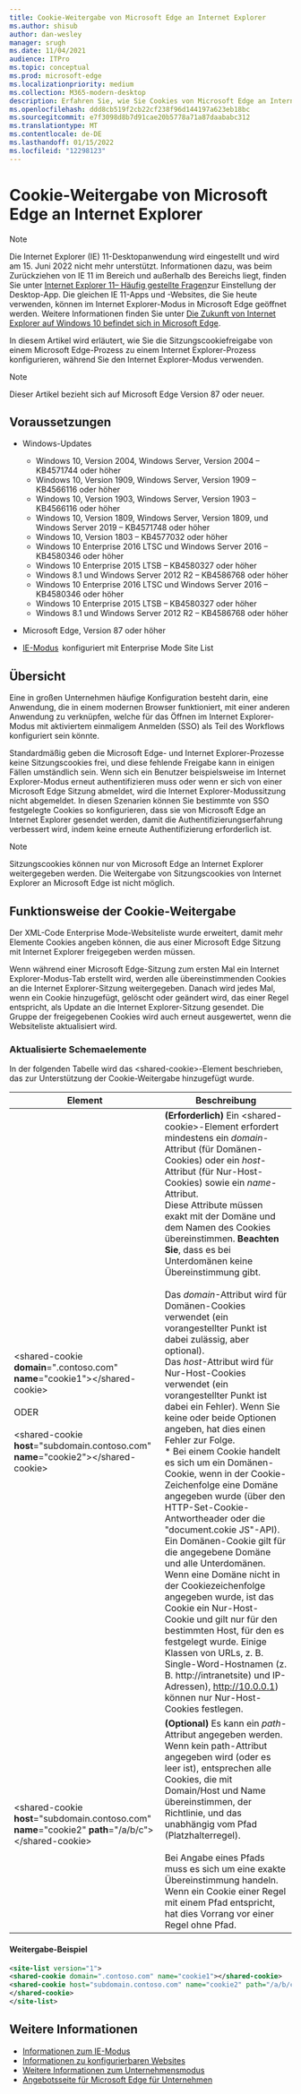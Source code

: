 ```yaml
---
title: Cookie-Weitergabe von Microsoft Edge an Internet Explorer
ms.author: shisub
author: dan-wesley
manager: srugh
ms.date: 11/04/2021
audience: ITPro
ms.topic: conceptual
ms.prod: microsoft-edge
ms.localizationpriority: medium
ms.collection: M365-modern-desktop
description: Erfahren Sie, wie Sie Cookies von Microsoft Edge an Internet Explorer freigeben
ms.openlocfilehash: ddd8cb519f2cb22cf238f96d144197a623eb18bc
ms.sourcegitcommit: e7f3098d8b7d91cae20b5778a71a87daababc312
ms.translationtype: MT
ms.contentlocale: de-DE
ms.lasthandoff: 01/15/2022
ms.locfileid: "12298123"
---
```

# <a name="cookie-sharing-from-microsoft-edge-to-internet-explorer"></a>Cookie-Weitergabe von Microsoft Edge an Internet Explorer

>[!Note]
> Die Internet Explorer (IE) 11-Desktopanwendung wird eingestellt und wird am 15. Juni 2022 nicht mehr unterstützt. Informationen dazu, was beim Zurückziehen von IE 11 im Bereich und außerhalb des Bereichs liegt, finden Sie unter [Internet Explorer 11– Häufig gestellte Fragen](https://techcommunity.microsoft.com/t5/windows-it-pro-blog/internet-explorer-11-desktop-app-retirement-faq/ba-p/2366549)zur Einstellung der Desktop-App. Die gleichen IE 11-Apps und -Websites, die Sie heute verwenden, können im Internet Explorer-Modus in Microsoft Edge geöffnet werden. Weitere Informationen finden Sie unter [Die Zukunft von Internet Explorer auf Windows 10 befindet sich in Microsoft Edge](https://blogs.windows.com/windowsexperience/2021/05/19/the-future-of-internet-explorer-on-windows-10-is-in-microsoft-edge/).

In diesem Artikel wird erläutert, wie Sie die Sitzungscookiefreigabe von einem Microsoft Edge-Prozess zu einem Internet Explorer-Prozess konfigurieren, während Sie den Internet Explorer-Modus verwenden.

> [!NOTE]
> Dieser Artikel bezieht sich auf Microsoft Edge Version 87 oder neuer.

## <a name="prerequisites"></a>Voraussetzungen

- Windows-Updates

  - Windows 10, Version 2004, Windows Server, Version 2004 – KB4571744 oder höher
  - Windows 10, Version 1909, Windows Server, Version 1909 – KB4566116 oder höher
  - Windows 10, Version 1903, Windows Server, Version 1903 – KB4566116 oder höher
  - Windows 10, Version 1809, Windows Server, Version 1809, und Windows Server 2019 – KB4571748 oder höher
  - Windows 10, Version 1803 – KB4577032 oder höher
  - Windows 10 Enterprise 2016 LTSC und Windows Server 2016 – KB4580346 oder höher
  - Windows 10 Enterprise 2015 LTSB – KB4580327 oder höher
  - Windows 8.1 und Windows Server 2012 R2 – KB4586768 oder höher
  - Windows 10 Enterprise 2016 LTSC und Windows Server 2016 – KB4580346 oder höher
  - Windows 10 Enterprise 2015 LTSB – KB4580327 oder höher
  - Windows 8.1 und Windows Server 2012 R2 – KB4586768 oder höher

- Microsoft Edge, Version 87 oder höher
- [IE-Modus](./edge-ie-mode.md)  konfiguriert mit Enterprise Mode Site List

## <a name="overview"></a>Übersicht

Eine in großen Unternehmen häufige Konfiguration besteht darin, eine Anwendung, die in einem modernen Browser funktioniert, mit einer anderen Anwendung zu verknüpfen, welche für das Öffnen im Internet Explorer-Modus mit aktiviertem einmaligem Anmelden (SSO) als Teil des Workflows konfiguriert sein könnte.

Standardmäßig geben die Microsoft Edge- und Internet Explorer-Prozesse keine Sitzungscookies frei, und diese fehlende Freigabe kann in einigen Fällen umständlich sein. Wenn sich ein Benutzer beispielsweise im Internet Explorer-Modus erneut authentifizieren muss oder wenn er sich von einer Microsoft Edge Sitzung abmeldet, wird die Internet Explorer-Modussitzung nicht abgemeldet. In diesen Szenarien können Sie bestimmte von SSO festgelegte Cookies so konfigurieren, dass sie von Microsoft Edge an Internet Explorer gesendet werden, damit die Authentifizierungserfahrung verbessert wird, indem keine erneute Authentifizierung erforderlich ist.

> [!NOTE]
> Sitzungscookies können nur von Microsoft Edge an Internet Explorer weitergegeben werden. Die Weitergabe von Sitzungscookies von Internet Explorer an Microsoft Edge ist nicht möglich.

## <a name="how-cookie-sharing-works"></a>Funktionsweise der Cookie-Weitergabe

Der XML-Code Enterprise Mode-Websiteliste wurde erweitert, damit mehr Elemente Cookies angeben können, die aus einer Microsoft Edge Sitzung mit Internet Explorer freigegeben werden müssen.  

Wenn während einer Microsoft Edge-Sitzung zum ersten Mal ein Internet Explorer-Modus-Tab erstellt wird, werden alle übereinstimmenden Cookies an die Internet Explorer-Sitzung weitergegeben. Danach wird jedes Mal, wenn ein Cookie hinzugefügt, gelöscht oder geändert wird, das einer Regel entspricht, als Update an die Internet Explorer-Sitzung gesendet. Die Gruppe der freigegebenen Cookies wird auch erneut ausgewertet, wenn die Websiteliste aktualisiert wird.

### <a name="updated-schema-elements"></a>Aktualisierte Schemaelemente

In der folgenden Tabelle wird das \<shared-cookie\>-Element beschrieben, das zur Unterstützung der Cookie-Weitergabe hinzugefügt wurde.

| Element| Beschreibung |
|-|-|
| \<shared-cookie **domain**=".contoso.com" **name**="cookie1"\>\</shared-cookie\><br><br>ODER<br><br>\<shared-cookie **host**="subdomain.contoso.com" **name**="cookie2"\>\</shared-cookie\>   |**(Erforderlich)** Ein \<shared-cookie\>-Element erfordert mindestens ein *domain*-Attribut (für Domänen-Cookies) oder ein *host*-Attribut (für Nur-Host-Cookies) sowie ein *name*-Attribut.<br>Diese Attribute müssen exakt mit der Domäne und dem Namen des Cookies übereinstimmen. **Beachten Sie**, dass es bei Unterdomänen keine Übereinstimmung gibt.<br><br>Das *domain*-Attribut wird für Domänen-Cookies verwendet (ein vorangestellter Punkt ist dabei zulässig, aber optional).<br>Das *host*-Attribut wird für Nur-Host-Cookies verwendet (ein vorangestellter Punkt ist dabei ein Fehler). Wenn Sie keine oder beide Optionen angeben, hat dies einen Fehler zur Folge.<br>* Bei einem Cookie handelt es sich um ein Domänen-Cookie, wenn in der Cookie-Zeichenfolge eine Domäne angegeben wurde (über den HTTP-Set-Cookie-Antwortheader oder die "document.cokie JS"-API). Ein Domänen-Cookie gilt für die angegebene Domäne und alle Unterdomänen. Wenn eine Domäne nicht in der Cookiezeichenfolge angegeben wurde, ist das Cookie ein Nur-Host-Cookie und gilt nur für den bestimmten Host, für den es festgelegt wurde. Einige Klassen von URLs, z. B. Single-Word-Hostnamen (z. B. http://intranetsite) und IP-Adressen), http://10.0.0.1) können nur Nur-Host-Cookies festlegen.    |
| \<shared-cookie **host**="subdomain.contoso.com" **name**="cookie2" **path**="/a/b/c"\>\</shared-cookie\>  | **(Optional)** Es kann ein *path*-Attribut angegeben werden. Wenn kein path-Attribut angegeben wird (oder es leer ist), entsprechen alle Cookies, die mit Domain/Host und Name übereinstimmen, der Richtlinie, und das unabhängig vom Pfad (Platzhalterregel).<br><br>Bei Angabe eines Pfads muss es sich um eine exakte Übereinstimmung handeln.<br>Wenn ein Cookie einer Regel mit einem Pfad entspricht, hat dies Vorrang vor einer Regel ohne Pfad. |

#### <a name="sharing-example"></a>Weitergabe-Beispiel

```xml
<site-list version="1">
<shared-cookie domain=".contoso.com" name="cookie1"></shared-cookie> 
<shared-cookie host="subdomain.contoso.com" name="cookie2" path="/a/b/c">
</shared-cookie>
</site-list>
```

## <a name="see-also"></a>Weitere Informationen

- [Informationen zum IE-Modus](./edge-ie-mode.md)
- [Informationen zu konfigurierbaren Websites](./edge-learnmore-configurable-sites-ie-mode.md)
- [Weitere Informationen zum Unternehmensmodus](/internet-explorer/ie11-deploy-guide/enterprise-mode-overview-for-ie11)
- [Angebotsseite für Microsoft Edge für Unternehmen](https://aka.ms/EdgeEnterprise)
